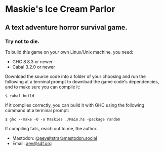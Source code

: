 # Maskie's Ice Cream Parlor  
## A text adventure horror survival game.  
### Try not to die.  

To build this game on your own Linux/Unix machine, you need:
- GHC 8.8.3 or newer
- Cabal 3.2.0 or newer

Download the source code into a folder of your choosing and run the following at a terminal prompt to download the game code's dependencies, and to make sure you can compile it:  
```bash:
$ cabal build  
```

If it compiles correctly, you can build it with GHC using the following command at a terminal prompt:  
```bash:
$ ghc --make -O -o Maskies ./Main.hs -package random  
```

If compiling fails, reach out to me, the author.  
- Mastodon: @aeveltstra@mastodon.social
- Email: aev@sdf.org

